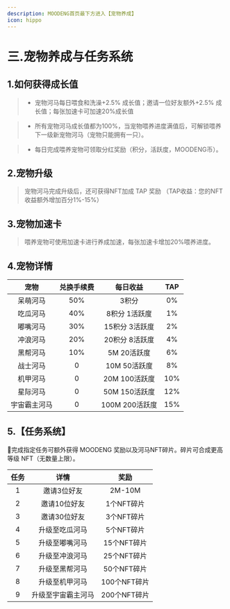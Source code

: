 ```yaml
---
description: MOODENG首页最下方进入【宠物养成】
icon: hippo
---
```


# 三.宠物养成与任务系统

1.如何获得成长值
----------------

> - 宠物河马每日喂食和洗澡+2.5% 成长值；邀请一位好友额外+2.5% 成长值；每张加速卡可加速20%成长值

> - 所有宠物河马成长值都为100%，当宠物喂养进度满值后，可解锁喂养下一级新宠物河马（宠物只能拥有一只）。

> - 每日完成喂养宠物可领取分红奖励（积分，活跃度，MOODENG币）。

2.宠物升级
----------------

>  宠物河马完成升级后，还可获得NFT加成 TAP 奖励 （TAP收益：您的NFT收益额外增加百分1%-15%）

3.宠物加速卡
----------------

> 喂养宠物可使用加速卡进行养成加速，每张加速卡增加20%喂养进度。

4.宠物详情
----------------

|   宠物   | 兑换手续费 |     每日收益    | TAP |
| :----: | :---: | :---------: | :-: |
|  呆萌河马  |  50%  |     3积分     |  0% |
|  吃瓜河马  |  40%  |   8积分 1活跃度  |  1% |
|  嘟嘴河马  |  30%  |  15积分 3活跃度  |  2% |
|  冲浪河马  |  20%  |  20积分 8活跃度  |  4% |
|  黑帮河马  |  10%  |   5M 20活跃度  |  6% |
|  战士河马  |   0   |  10M 50活跃度  |  8% |
|  机甲河马  |   0   |  20M 100活跃度 | 10% |
|  星际河马  |   0   |  50M 150活跃度 | 12% |
| 宇宙霸主河马 |   0   | 100M 200活跃度 | 15% |

5.【任务系统】
----------------

🧩完成指定任务可额外获得 MOODENG 奖励以及河马NFT碎片。碎片可合成更高等级 NFT（无数量上限）。

|  任务 |     详情    |     奖励    |
| :-: | :-------: | :-------: |
|  1  |   邀请3位好友  |   2M-10M  |
|  2  |  邀请10位好友  |  1个NFT碎片  |
|  3  |  邀请30位好友  |  3个NFT碎片  |
|  4  |  升级至吃瓜河马  |  5个NFT碎片  |
|  5  |  升级至嘟嘴河马  |  15个NFT碎片 |
|  6  |  升级至冲浪河马  |  25个NFT碎片 |
|  7  |  升级至黑帮河马  |  50个NFT碎片 |
|  8  |  升级至机甲河马  | 100个NFT碎片 |
|  9  | 升级至宇宙霸主河马 | 200个NFT碎片 |
